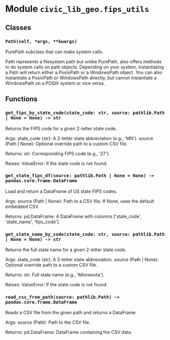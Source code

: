 # Module `civic_lib_geo.fips_utils`

## Classes

### `Path(self, *args, **kwargs)`

PurePath subclass that can make system calls.

Path represents a filesystem path but unlike PurePath, also offers
methods to do system calls on path objects. Depending on your system,
instantiating a Path will return either a PosixPath or a WindowsPath
object. You can also instantiate a PosixPath or WindowsPath directly,
but cannot instantiate a WindowsPath on a POSIX system or vice versa.

## Functions

### `get_fips_by_state_code(state_code: str, source: pathlib.Path | None = None) -> str`

Returns the FIPS code for a given 2-letter state code.

Args:
    state_code (str): A 2-letter state abbreviation (e.g., 'MN').
    source (Path | None): Optional override path to a custom CSV file.

Returns:
    str: Corresponding FIPS code (e.g., '27').

Raises:
    ValueError: If the state code is not found.

### `get_state_fips_df(source: pathlib.Path | None = None) -> pandas.core.frame.DataFrame`

Load and return a DataFrame of US state FIPS codes.

Args:
    source (Path | None): Path to a CSV file. If None, uses the default embedded CSV.

Returns:
    pd.DataFrame: A DataFrame with columns ['state_code', 'state_name', 'fips_code'].

### `get_state_name_by_code(state_code: str, source: pathlib.Path | None = None) -> str`

Returns the full state name for a given 2-letter state code.

Args:
    state_code (str): A 2-letter state abbreviation.
    source (Path | None): Optional override path to a custom CSV file.

Returns:
    str: Full state name (e.g., 'Minnesota').

Raises:
    ValueError: If the state code is not found.

### `read_csv_from_path(source: pathlib.Path) -> pandas.core.frame.DataFrame`

Reads a CSV file from the given path and returns a DataFrame.

Args:
    source (Path): Path to the CSV file.

Returns:
    pd.DataFrame: DataFrame containing the CSV data.
